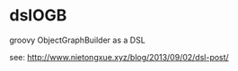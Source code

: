 dslOGB
======

groovy ObjectGraphBuilder as a DSL

see: http://www.nietongxue.xyz/blog/2013/09/02/dsl-post/
